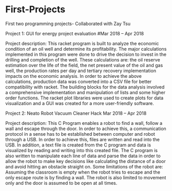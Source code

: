 # First-Projects
First two programming projects- Collaborated with Zay Tsu 

Project 1: GUI for energy project evaluation
#Mar 2018 – Apr 2018

Project description: This racket program is built to analyze the economic condition of
an oil well and determine its profitability. The major calculations
implemented in this program were done to drive the decision to invest
in the drilling and completion of the well. These calculations are: the oil
reserve estimation over the life of the field, the net present value of the
oil and gas well, the production rates per day and tertiary recovery
implementation impacts on the economic analysis. In order to achieve
the above calculations, production data was converted into a CSV file
for better compatibility with racket. The building blocks for the data
analysis involved a comprehensive implementation and manipulation of
lists and some higher order functions. The racket plot libraries were
used to create plots for data visualization and a GUI was created for a
more user-friendly software.


Project 2: Neato Robot Vacuum Cleaner Hack
Mar 2018 – Apr 2018

Project description: This C Program enables a robot to find a wall, follow a wall and
escape through the door. In order to achieve this, a communication
protocol in a sense has to be established between computer and robot
through a USB. In order to achieve this, files are written and read into
the USB. In addition, a text file is created from the C program and data
is visualized by reading and writing into this created file. The C program
is also written to manipulate each line of data and parse the data in
order to allow the robot to make key decisions like calculating the
distance of a door and avoid hitting an obstacle straight on. Some
limitations of the robot are: Assuming the classroom is empty when the
robot tries to escape and the only escape route is by finding a wall. The
robot is also limited to movement only and the door is assumed to be
open at all times.

